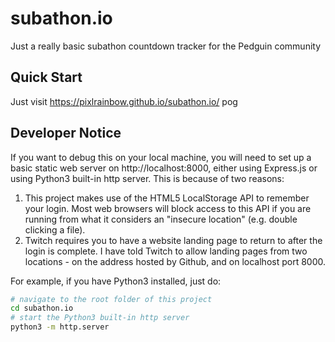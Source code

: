 # subathon.io
Just a really basic subathon countdown tracker for the Pedguin community
## Quick Start
Just visit https://pixlrainbow.github.io/subathon.io/ pog
## Developer Notice
If you want to debug this on your local machine, you will need to set up a basic static web server on http://localhost:8000, either using Express.js or using Python3 built-in http server. This is because of two reasons:
1. This project makes use of the HTML5 LocalStorage API to remember your login. Most web browsers will block access to this API if you are running from what it considers an "insecure location" (e.g. double clicking a file).
2. Twitch requires you to have a website landing page to return to after the login is complete. I have told Twitch to allow landing pages from two locations - on the address hosted by Github, and on localhost port 8000.

For example, if you have Python3 installed, just do:
```sh
# navigate to the root folder of this project
cd subathon.io
# start the Python3 built-in http server
python3 -m http.server
```
